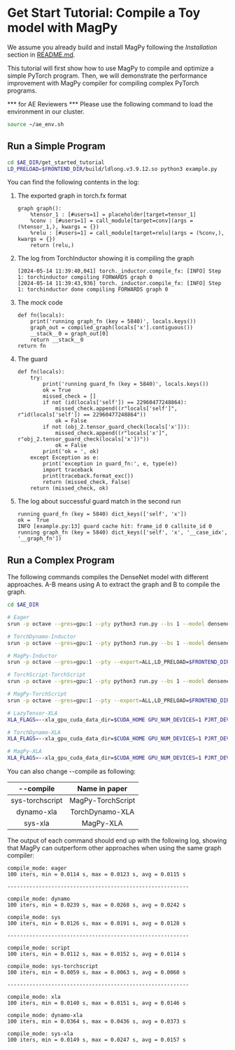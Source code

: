 # Get Start Tutorial: Compile a Toy model with MagPy
We assume you already build and install MagPy following the *Installation* section in [README.md](../README.md).

This tutorial will first show how to use MagPy to compile and optimize a simple PyTorch program. Then, we will demonstrate the performance improvement with MagPy compiler for compiling complex PyTorch programs.

*** for AE Reviewers ***
Please use the following command to load the environment in our cluster.
```bash
source ~/ae_env.sh
```

## Run a Simple Program

```bash
cd $AE_DIR/get_started_tutorial
LD_PRELOAD=$FRONTEND_DIR/build/ldlong.v3.9.12.so python3 example.py
```

You can find the following contents in the log:
1. The exported graph in torch.fx format
    ```
    graph graph():
        %tensor_1 : [#users=1] = placeholder[target=tensor_1]
        %conv : [#users=1] = call_module[target=conv](args = (%tensor_1,), kwargs = {})
        %relu : [#users=1] = call_module[target=relu](args = (%conv,), kwargs = {})
        return (relu,)
    ```

2. The log from TorchInductor showing it is compiling the graph
    ```
    [2024-05-14 11:39:40,041] torch._inductor.compile_fx: [INFO] Step 1: torchinductor compiling FORWARDS graph 0
    [2024-05-14 11:39:43,936] torch._inductor.compile_fx: [INFO] Step 1: torchinductor done compiling FORWARDS graph 0
    ```

3. The mock code
    ```
    def fn(locals):
        print('running graph_fn (key = 5840)', locals.keys())
        graph_out = compiled_graph(locals['x'].contiguous())
        __stack__0 = graph_out[0]
        return __stack__0
    return fn
    ```


4. The guard
    ```
    def fn(locals):
        try:
            print('running guard_fn (key = 5840)', locals.keys())
            ok = True
            missed_check = []
            if not (id(locals['self']) == 22960477248864):
                missed_check.append((r"locals['self']", r"id(locals['self']) == 22960477248864"))
                ok = False
            if not (obj_2.tensor_guard_check(locals['x'])):
                missed_check.append((r"locals['x']", r"obj_2.tensor_guard_check(locals['x'])"))
                ok = False
            print('ok = ', ok)
        except Exception as e:
            print('exception in guard_fn:', e, type(e))
            import traceback
            print(traceback.format_exc())
            return (missed_check, False)
        return (missed_check, ok)
    ```

5. The log about successful guard match in the second run
    ```
    running guard_fn (key = 5840) dict_keys(['self', 'x'])
    ok =  True
    INFO [example.py:13] guard cache hit: frame_id 0 callsite_id 0
    running graph_fn (key = 5840) dict_keys(['self', 'x', '__case_idx', '__graph_fn'])
    ```

## Run a Complex Program

The following commands compiles the DenseNet model with different approaches. A-B means using A to extract the graph and B to compile the graph.

```bash
cd $AE_DIR

# Eager
srun -p octave --gres=gpu:1 --pty python3 run.py --bs 1 --model densenet --compile eager

# TorchDynamo-Inductor
srun -p octave --gres=gpu:1 --pty python3 run.py --bs 1 --model densenet --compile dynamo

# MagPy-Inductor
srun -p octave --gres=gpu:1 --pty --export=ALL,LD_PRELOAD=$FRONTEND_DIR/build/ldlong.v3.9.12.so python3 run.py --bs 1 --model densenet --compile sys

# TorchScript-TorchScript
srun -p octave --gres=gpu:1 --pty python3 run.py --bs 1 --model densenet --compile script

# MagPy-TorchScript
srun -p octave --gres=gpu:1 --pty --export=ALL,LD_PRELOAD=$FRONTEND_DIR/build/ldlong.v3.9.12.so python3 run.py --bs 1 --model densenet --compile sys-torchscript

# LazyTensor-XLA
XLA_FLAGS=--xla_gpu_cuda_data_dir=$CUDA_HOME GPU_NUM_DEVICES=1 PJRT_DEVICE=GPU srun -p octave --gres=gpu:1 --pty python3 run.py --bs 1 --model densenet --compile xla

# TorchDynamo-XLA
XLA_FLAGS=--xla_gpu_cuda_data_dir=$CUDA_HOME GPU_NUM_DEVICES=1 PJRT_DEVICE=GPU srun -p octave --gres=gpu:1 --pty python3 run.py --bs 1 --model densenet --compile dynamo-xla

# MagPy-XLA
XLA_FLAGS=--xla_gpu_cuda_data_dir=$CUDA_HOME GPU_NUM_DEVICES=1 PJRT_DEVICE=GPU srun -p octave --gres=gpu:1 --pty --export=ALL,LD_PRELOAD=$FRONTEND_DIR/build/ldlong.v3.9.12.so python3 run.py --bs 1 --model densenet --compile sys-xla

```

You can also change --compile as following:

|    --compile    	|     Name in paper     	|
|:---------------:	|:---------------------:	|
| sys-torchscript 	| MagPy-TorchScript 	|
|    dynamo-xla   	|    TorchDynamo-XLA    	|
|     sys-xla     	|     MagPy-XLA     	|

The output of each command should end up with the following log, showing that MagPy can outperform other approaches when using the same graph compiler:
```
compile_mode: eager
100 iters, min = 0.0114 s, max = 0.0123 s, avg = 0.0115 s

----------------------------------------------------------

compile_mode: dynamo
100 iters, min = 0.0239 s, max = 0.0268 s, avg = 0.0242 s

compile_mode: sys
100 iters, min = 0.0126 s, max = 0.0191 s, avg = 0.0128 s

----------------------------------------------------------

compile_mode: script
100 iters, min = 0.0112 s, max = 0.0152 s, avg = 0.0114 s

compile_mode: sys-torchscript
100 iters, min = 0.0059 s, max = 0.0063 s, avg = 0.0060 s

----------------------------------------------------------

compile_mode: xla
100 iters, min = 0.0140 s, max = 0.0151 s, avg = 0.0146 s

compile_mode: dynamo-xla
100 iters, min = 0.0364 s, max = 0.0436 s, avg = 0.0373 s

compile_mode: sys-xla
100 iters, min = 0.0149 s, max = 0.0247 s, avg = 0.0157 s
```
